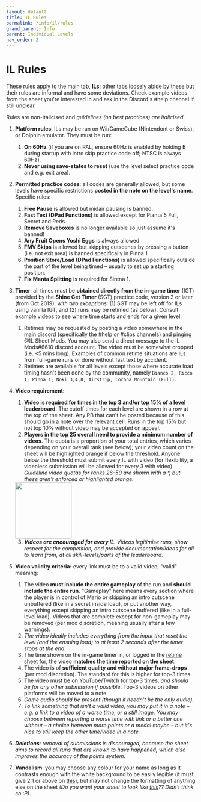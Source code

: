 ```yaml
---
layout: default
title: IL Rules
permalink: /info/il/rules
grand_parent: Info
parent: Individual Levels
nav_order: 2
---
```


# IL Rules
These rules apply to the main tab, **ILs**; other tabs loosely abide by these but their rules are informal and have some deviations. Check example videos from the sheet you're interested in and ask in the Discord's #help channel if still unclear.

Rules are non-italicised and *guidelines (on best practices) are italicised*.

1. **Platform rules**: ILs may be run on Wii/GameCube (Nintendont or Swiss), or Dolphin emulator. They must be run:
    1. **On 60Hz** (if you are on PAL, ensure 60Hz is enabled by holding B during startup with intro skip practice code off; NTSC is always 60Hz).
    2. **Never using save-states to reset** (use the level select practice code and e.g. exit area).

2. **Permitted practice codes**: all codes are generally allowed, but some levels have specific restrictions **posted in the note on the level's name**. Specific rules:
    1. **Free Pause** is allowed but midair pausing is banned.
    2. **Fast Text (DPad Functions)** is allowed except for Pianta 5 Full, Secret and Reds.
    3. **Remove Saveboxes** is no longer available so just assume it's banned!
    4. **Any Fruit Opens Yoshi Eggs** is always allowed.
    5. **FMV Skips** is allowed but skipping cutscenes by pressing a button (i.e. not exit area) is banned specifically in Pinna 1.
    6. **Position Store/Load (DPad Functions)** is allowed specifically outside the part of the level being timed – usually to set up a starting position.
    7. **Fix Manta Splitting** is required for Sirena 1.

3. **Timer**: all times must be **obtained directly from the in-game timer** (IGT) provided by the **Shine Get Timer** (SGT) practice code, version 2 or later (from Oct 2019), *with two exceptions:* (1) SGT may be left off for ILs using vanilla IGT, and (2) runs may be retimed (as below). Consult example videos to see where time starts and ends for a given level.
    1. Retimes may be requested by posting a video somewhere in the main discord (specifically the #help or #clips channels) and pinging @IL Sheet Mods. You may also send a direct message to the IL Mods#6610 discord account. The video must be somewhat cropped (i.e. <5 mins long). Examples of common retime situations are ILs from full-game runs or done without fast text by accident.
    2. Retimes are available for all levels except those where accurate load timing hasn't been done by the community, namely `Bianco 2, Ricco 1; Pinna 1; Noki 3,4,8; Airstrip, Corona Mountain (Full)`.

4. **Video requirement**:
    1. **Video is required for times in the top 3 and/or top 15% of a level leaderboard**. The cutoff times for each level are shown in a row at the top of the sheet. Any PB that can't be posted because of this should go in a note over the relevant cell. Runs in the top 15% but not top 10% without video may be accepted on appeal.
    2. **Players in the top 25 overall need to provide a minimum number of videos**. The quota is a proportion of your total entries, which varies depending on your overall rank (see below); your video count on the sheet will be highlighted orange if below the threshold. Anyone below the threshold must submit every IL with video (for flexibility, a videoless submission will be allowed for every 3 with video). *Guideline video quotas for ranks 26–50 are shown with a \*, but these aren't enforced or highlighted orange.*  
    <img src="https://media.discordapp.net/attachments/529145099003887618/893497205514711150/unknown.png" width="150">

    3. ***Videos are encouraged for every IL**. Videos legitimise runs, show respect for the competition, and provide documentation/ideas for all to learn from, at all skill-levels/parts of the leaderboard.*

5. **Video validity criteria:** every link must be to a valid video, "valid" meaning: 
    1. The video **must include the entire gameplay** of the run and **should include the entire run**. "Gameplay" here means every section where the player is in control of Mario or skipping an intro cutscene unbuffered (like in a secret inside load), or put another way, everything except skipping an intro cutscene buffered (like in a full-level load). Videos that are complete except for non-gameplay may be removed (per mod discretion, meaning usually after a few warnings).
    2. *The video ideally includes everything from the input that reset the level (and the ensuing load) to at least 2 seconds after the timer stops at the end.*
    3. The time shown on the in-game timer in, or logged in the [retime sheet](https://tiny.cc/smsilretimelog) for, the video **matches the time reported on the sheet**.
    4. The video is of **sufficient quality and without major frame-drops** (per mod discretion). The standard for this is higher for top-3 times.
    5. The video must be on YouTube/Twitch for top-3 times, *and should be for any other submission if possible*. Top-3 videos on other platforms will be moved to a note.
    6. *Game audio should be present (though it needn't be the only audio).*
    7. *To link something that isn't a valid video, you may put it in a note – e.g. a link to a video of a worse time, or a still image. You may choose between reporting a worse time with link or a better one without – a choice between more points or a medal maybe – but it's nice to still keep the other time/video in a note.*

6. ***Deletions**: removal of submissions is discouraged, because the sheet aims to record all runs that are known to have happened, which also improves the accuracy of the points system.*

7. **Vandalism**: you may choose any colour for your name as long as it contrasts enough with the white background to be easily legible (it must give 2:1 or above on [this](https://webaim.org/resources/contrastchecker/)), but may not change the formatting of anything else on the sheet *(Do you want your sheet to look like [this](https://bit.ly/2MLA3pK)?? Didn't think so :P)*.
